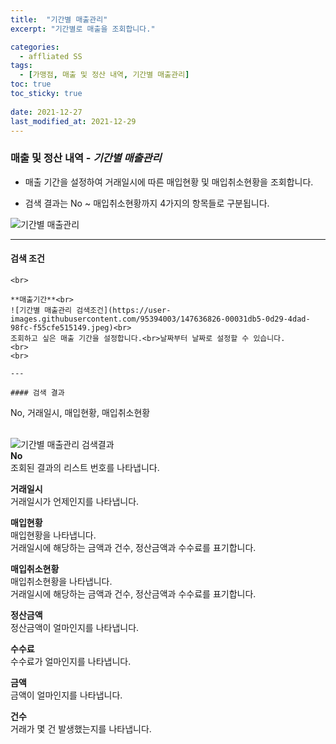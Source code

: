 ```yaml
---
title:  "기간별 매출관리"
excerpt: "기간별로 매출을 조회합니다."

categories:
  - affliated SS
tags:
  - [가맹점, 매출 및 정산 내역, 기간별 매출관리]
toc: true
toc_sticky: true
 
date: 2021-12-27
last_modified_at: 2021-12-29
---
```

### 매출 및 정산 내역 - *기간별 매출관리*
- 매출 기간을 설정하여 거래일시에 따른 매입현황 및 매입취소현황을 조회합니다.

- 검색 결과는 No ~ 매입취소현황까지 4가지의 항목들로 구분됩니다.

![기간별 매출관리](https://user-images.githubusercontent.com/95394003/147636819-be321c57-57bf-44d1-8c95-fb84b63a34db.jpeg)
<br>

---

#### 검색 조건
```매출기간<br>
<br>

**매출기간**<br>
![기간별 매출관리 검색조건](https://user-images.githubusercontent.com/95394003/147636826-00031db5-0d29-4dad-98fc-f55cfe515149.jpeg)<br>
조회하고 싶은 매출 기간을 설정합니다.<br>날짜부터 날짜로 설정할 수 있습니다.
<br>
<br>

---

#### 검색 결과
```
No, 거래일시, 매입현황, 매입취소현황<br>
<br>

![기간별 매출관리 검색결과](https://user-images.githubusercontent.com/95394003/147636830-b8f4dc50-f8ad-4b82-8761-c559fe3dbb1e.jpeg)<br>
**No**<br>
조회된 결과의 리스트 번호를 나타냅니다.

**거래일시**<br>
거래일시가 언제인지를 나타냅니다.

**매입현황**<br>
매입현황을 나타냅니다.<br>
거래일시에 해당하는 금액과 건수, 정산금액과 수수료를 표기합니다.

**매입취소현황**<br>
매입취소현황을 나타냅니다.<br>
거래일시에 해당하는 금액과 건수, 정산금액과 수수료를 표기합니다.

**정산금액**<br>
정산금액이 얼마인지를 나타냅니다.

**수수료**<br>
수수료가 얼마인지를 나타냅니다.

**금액**<br>
금액이 얼마인지를 나타냅니다.

**건수**<br>
거래가 몇 건 발생했는지를 나타냅니다.